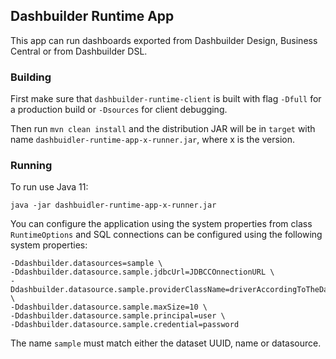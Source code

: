 ## Dashbuilder Runtime App

This app can run dashboards exported from Dashbuilder Design, Business Central or from Dashbuilder DSL.

### Building

First make sure that `dashbuilder-runtime-client` is built with flag `-Dfull` for a production build or `-Dsources` for client debugging.

Then run `mvn clean install` and the distribution JAR will be in `target` with name `dashbuidler-runtime-app-x-runner.jar`, where x is the version.

### Running

To run use Java 11:

```
java -jar dashbuidler-runtime-app-x-runner.jar
```

You can configure the application using the system properties from class `RuntimeOptions` and SQL connections can be configured using the following system properties:

```
-Ddashbuilder.datasources=sample \
-Ddashbuilder.datasource.sample.jdbcUrl=JDBCCOnnectionURL \
-Ddashbuilder.datasource.sample.providerClassName=driverAccordingToTheDatabase \
-Ddashbuilder.datasource.sample.maxSize=10 \
-Ddashbuilder.datasource.sample.principal=user \
-Ddashbuilder.datasource.sample.credential=password
```

The name `sample` must match either the dataset UUID, name or datasource.
